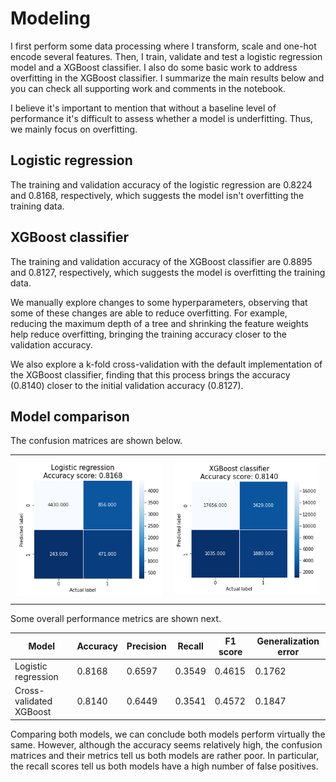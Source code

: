 # Modeling

I first perform some data processing where I transform, scale and one-hot encode several features. Then, I train, validate and test a logistic regression model and a XGBoost classifier. I also do some basic work to address overfitting in the XGBoost classifier. I summarize the main results below and you can check all supporting work and comments in the notebook.

I believe it's important to mention that without a baseline level of performance it's difficult to assess whether a model is underfitting. Thus, we mainly focus on overfitting.

## Logistic regression

The training and validation accuracy of the logistic regression are 0.8224 and 0.8168, respectively, which suggests the model isn't overfitting the training data.

## XGBoost classifier

The training and validation accuracy of the XGBoost classifier are 0.8895 and 0.8127, respectively, which suggests the model is overfitting the training data.

We manually explore changes to some hyperparameters, observing that some of these changes are able to reduce overfitting. For example, reducing the maximum depth of a tree and shrinking the feature weights help reduce overfitting, bringing the training accuracy closer to the validation accuracy.

We also explore a k-fold cross-validation with the default implementation of the XGBoost classifier, finding that this process brings the accuracy (0.8140) closer to the initial validation accuracy (0.8127).

## Model comparison

The confusion matrices are shown below.

<div id="image-table">
    <table>
	    <tr>
    	    <td style="padding:10px">
        	    <img src="cm_log-reg.png" width="300"/>
      	    </td>
            <td style="padding:10px">
            	<img src="cm_xgboost.png" width="300"/>
            </td>
        </tr>
    </table>
</div>

Some overall performance metrics are shown next.

| Model                     | Accuracy  | Precision | Recall    | F1 score  | Generalization error  |
| ---                       | ---       | ---       | ---       | ---       | ---                   |
| Logistic regression       | 0.8168    | 0.6597    | 0.3549    | 0.4615    | 0.1762                |
| Cross-validated XGBoost   | 0.8140    | 0.6449    | 0.3541    | 0.4572    | 0.1847                |

Comparing both models, we can conclude both models perform virtually the same. However, although the accuracy seems relatively high, the confusion matrices and their metrics tell us both models are rather poor. In particular, the recall scores tell us both models have a high number of false positives.
